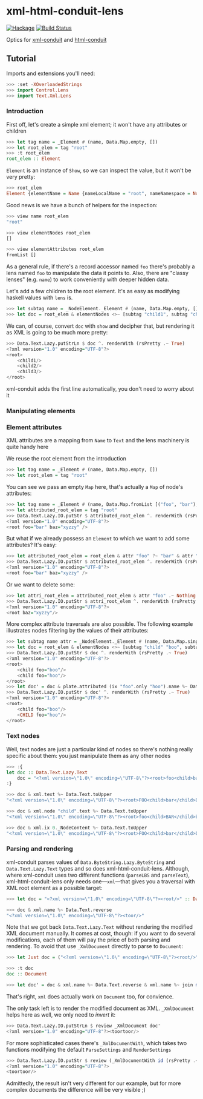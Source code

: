 xml-html-conduit-lens
=====================
[![Hackage](https://budueba.com/hackage/xml-html-conduit-lens)](https://hackage.haskell.org/package/xml-html-conduit-lens)
[![Build Status](https://secure.travis-ci.org/supki/xml-html-conduit-lens.png?branch=master)](https://travis-ci.org/supki/xml-html-conduit-lens)


Optics for [xml-conduit][0] and [html-conduit][1]

## Tutorial

Imports and extensions you'll need:

```haskell
>>> :set -XOverloadedStrings
>>> import Control.Lens
>>> import Text.Xml.Lens
```

### Introduction

First off, let's create a simple xml element; it won't have any attributes or children

```haskell
>>> let tag name = _Element # (name, Data.Map.empty, [])
>>> let root_elem = tag "root"
>>> :t root_elem
root_elem :: Element
```

`Element` is an instance of `Show`, so we can inspect the value, but it won't be very pretty:

```haskell
>>> root_elem
Element {elementName = Name {nameLocalName = "root", nameNamespace = Nothing, namePrefix = Nothing}, elementAttributes = fromList [], elementNodes = []}
```

Good news is we have a bunch of helpers for the inspection:

```haskell
>>> view name root_elem
"root"

>>> view elementNodes root_elem
[]

>>> view elementAttributes root_elem
fromList []
```

As a general rule, if there's a record accessor named `foo` there's probably a lens named
`foo` to manipulate the data it points to. Also, there are "classy lenses" (e.g. `name`)
to work conveniently with deeper hidden data.

Let's add a few children to the root element. It's as easy as modifying haskell values with
`lens` is.

```haskell
>>> let subtag name = _NodeElement._Element # (name, Data.Map.empty, [])
>>> let doc = root_elem & elementNodes <>~ [subtag "child1", subtag "child2", subtag "child3"]
```

We can, of course, convert `doc` with `show` and decipher that, but rendering it as XML is
going to be much more pretty:

```haskell
>>> Data.Text.Lazy.putStrLn $ doc ^. renderWith (rsPretty .~ True)
<?xml version="1.0" encoding="UTF-8"?>
<root>
    <child1/>
    <child2/>
    <child3/>
</root>
```

xml-conduit adds the first line automatically, you don't need to worry about it

### Manipulating elements

### Element attributes

XML attributes are a mapping from `Name` to `Text` and the lens machinery is quite handy here

We reuse the root element from the introduction

```haskell
>>> let tag name = _Element # (name, Data.Map.empty, [])
>>> let root_elem = tag "root"
```

You can see we pass an empty `Map` here, that's actually a `Map` of node's attributes:

```haskell
>>> let tag name = _Element # (name, Data.Map.fromList [("foo", "bar"), ("baz", "xyzzy")], [])
>>> let attributed_root_elem = tag "root"
>>> Data.Text.Lazy.IO.putStr $ attributed_root_elem ^. renderWith (rsPretty .~ True)
<?xml version="1.0" encoding="UTF-8"?>
<root foo="bar" baz="xyzzy" />
```

But what if we already possess an `Element` to which we want to add some attributes? It's easy:

```haskell
>>> let attributed_root_elem = root_elem & attr "foo" ?~ "bar" & attr "baz" ?~ "xyzzy"
>>> Data.Text.Lazy.IO.putStr $ attributed_root_elem ^. renderWith (rsPretty .~ True)
<?xml version="1.0" encoding="UTF-8"?>
<root foo="bar" baz="xyzzy" />
```

Or we want to delete some:

```haskell
>>> let attri_root_elem = attributed_root_elem & attr "foo" .~ Nothing
>>> Data.Text.Lazy.IO.putStr $ attri_root_elem ^. renderWith (rsPretty .~ True)
<?xml version="1.0" encoding="UTF-8"?>
<root baz="xyzzy"/>
```

More complex attribute traversals are also possible. The following example illustrates
nodes filtering by the values of their attributes:

```haskell
>>> let subtag name attr = _NodeElement._Element # (name, Data.Map.singleton "foo" attr, [])
>>> let doc = root_elem & elementNodes <>~ [subtag "child" "boo", subtag "child" "foo"]
>>> Data.Text.Lazy.IO.putStr $ doc ^. renderWith (rsPretty .~ True)
<?xml version="1.0" encoding="UTF-8"?>
<root>
    <child foo="boo"/>
    <child foo="hoo"/>
</root>
>>> let doc' = doc & plate.attributed (ix "foo".only "hoo").name %~ Data.Text.toUpper
>>> Data.Text.Lazy.IO.putStr $ doc' ^. renderWith (rsPretty .~ True)
<?xml version="1.0" encoding="UTF-8"?>
<root>
    <child foo="boo"/>
    <CHILD foo="hoo"/>
</root>
```

### Text nodes

Well, text nodes are just a particular kind of nodes so there's nothing really specific about them:
you just manipulate them as any other nodes

```haskell
>>> :{
let doc :: Data.Text.Lazy.Text
    doc = "<?xml version=\"1.0\" encoding=\"UTF-8\"?><root>foo<child>bar</child>baz</root>"
:}

>>> doc & xml.text %~ Data.Text.toUpper
"<?xml version=\"1.0\" encoding=\"UTF-8\"?><root>FOO<child>bar</child>BAZ</root>"

>>> doc & xml.node "child".text %~ Data.Text.toUpper
"<?xml version=\"1.0\" encoding=\"UTF-8\"?><root>foo<child>BAR</child>baz</root>"

>>> doc & xml.ix 0._NodeContent %~ Data.Text.toUpper
"<?xml version=\"1.0\" encoding=\"UTF-8\"?><root>FOO<child>bar</child>baz</root>"
```

### Parsing and rendering

xml-conduit parses values of `Data.ByteString.Lazy.ByteString` and `Data.Text.Lazy.Text`
types and so does xml-html-conduit-lens. Although, where xml-conduit uses two different
functions (`parseLBS` and `parseText`), xml-html-conduit-lens only needs one—`xml`—that gives you a traversal with XML root element as a possible target:

```haskell
>>> let doc = "<?xml version=\"1.0\" encoding=\"UTF-8\"?><root/>" :: Data.Text.Lazy.Text

>>> doc & xml.name %~ Data.Text.reverse
"<?xml version=\"1.0\" encoding=\"UTF-8\"?><toor/>"
```

Note that we got back `Data.Text.Lazy.Text` without rendering the modified XML document
manually. It comes at cost, though: if you want to do several modifications, each
of them will pay the price of both parsing and rendering. To avoid that use `_XmlDocument`
directly to parse to `Document`:

```haskell
>>> let Just doc = ("<?xml version=\"1.0\" encoding=\"UTF-8\"?><root/>" :: Data.Text.Lazy.Text) ^? _XmlDocument

>>> :t doc
doc :: Document

>>> let doc' = doc & xml.name %~ Data.Text.reverse & xml.name %~ join mappend
```

That's right, `xml` does actually work on `Document` too, for convience.

The only task left is to render the modified document as XML.  `_XmlDocument` helps here
as well, we only need to *invert* it:

```haskell
>>> Data.Text.Lazy.IO.putStrLn $ review _XmlDocument doc'
<?xml version="1.0" encoding="UTF-8"?><toortoor/>
```

For more sophisticated cases there's `_XmlDocumentWith`, which takes two functions
modifying the default `ParseSettings` and `RenderSettings`

```haskell
>>> Data.Text.Lazy.IO.putStr $ review (_XmlDocumentWith id (rsPretty .~ True)) doc'
<?xml version="1.0" encoding="UTF-8"?>
<toortoor/>
```

Admittedly, the result isn't very different for our example, but for more complex
documents the difference will be very visible ;)

  [0]: https://hackage.haskell.org/package/xml-conduit
  [1]: https://hackage.haskell.org/package/html-conduit
